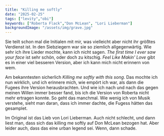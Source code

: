 ```yaml
---
title: "Killing me softly"
date: "2025-02-25"
tags: ["levity","obi"]
keywords: ["Roberta Flack","Don McLean", "Lori Lieberman"]
backgroundImage: "/assets/img/grave.jpg"
---
```

Sie teilt schon mal die Initialen mit mir, was vielleicht aber nicht ihr größtes Verdienst ist. In den Siebziegern war sie so ziemlich allgegenwärtig. Wie sehr ich ihre Lieder mochte, kann ich nicht sagen. *The first time I ever saw your face* 
ist sehr schön, oder doch zu kitschig. *Feel Like Makin' Love* gibt es in einer viel besseren Version, aber ich kann mich nicht erinnern von wem. 

Am bekanntesten sicherlich *Killing me softly with this song*. Das mochte ich nun wirklich, und ich erinnere mich, wie empört ich war, als dann die Fugees ihre Version herausbrachten. Und wie ich nach und nach das gegen meinen Willen immer besser fand, bis ich die Version von Roberta nicht mehr ertragen konnte. So geht das manchmal. Wie wenig ich von Musik verstehe, sieht man daran, dass ich immer dachte, die Fugess hätten das gesamplet.

Im Original ist das Lieb von Lori Lieberman. Auch nicht schlecht, und dann liest man, dass sich das killing me softly auf Don McLean bezogen hat. Aber leider auch, dass das eine urban legend sei. Wenn, dann schade.
